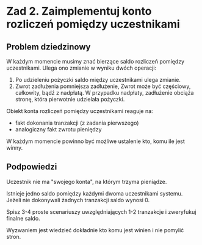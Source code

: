 
# Zad 2. Zaimplementuj konto rozliczeń pomiędzy uczestnikami

## Problem dziedzinowy
W każdym momencie musimy znać bierzące saldo rozliczeń pomiędzy uczestnikami.
Ulega ono zmianie w wyniku dwóch operacji:

1. Po udzieleniu pożyczki saldo między uczestnikami ulega zmianie.
2. Zwrot zadłużenia pomniejsza zadłużenie,
   Zwrot może być częściowy, całkowity, bądź z nadpłatą.
   W przypadku nadpłaty, zadłużenie obciąża stronę, która pierwotnie udzielała pożyczki.

Obiekt konta rozliczeń pomiędzy uczestnikami reaguje na:
- fakt dokonania tranzakcji (z zadania pierwszego)
- analogiczny fakt zwrotu pieniędzy

W każdym momencie powinno być możliwe ustalenie kto, komu ile jest winny.

## Podpowiedzi
Uczestnik nie ma "swojego konta", na którym trzyma pieniądze.

Istnieje jedno saldo pomiędzy każdymi dwoma uczestnikami systemu.
Jeżeli nie dokonywali żadnych tranzakcji saldo wynosi 0.

Spisz 3-4 proste scenariuszy uwzględniających 1-2 tranzakcje i zweryfukuj finalne saldo.

Wyzwaniem jest wiedzieć dokładnie kto komu jest winien i nie pomylić stron.
